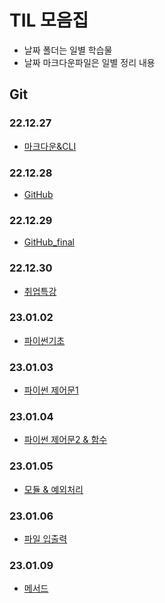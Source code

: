 # TIL 모음집
- 날짜 폴더는 일별 학습물
- 날짜 마크다운파일은 일별 정리 내용
## Git
### 22.12.27
- [마크다운&CLI](TIL_22.12.27.md)

### 22.12.28
- [GitHub](TIL_22.12.28.md)

### 22.12.29
- [GitHub_final](TIL_22.12.29.md)

### 22.12.30
- [취업특강](TIL_22.12.30.md)

### 23.01.02
- [파이썬기초](TIL_23.01.02.md)

### 23.01.03
- [파이썬 제어문1](TIL_23.01.03.md)

### 23.01.04
- [파이썬 제어문2 & 함수](TIL_23.01.04.md)

### 23.01.05
- [모듈 & 예외처리](TIL_23.01.05.md)

### 23.01.06
- [파일 입출력](TIL_23.01.06.md)

### 23.01.09
- [메서드](TIL_23.01.09.md)
